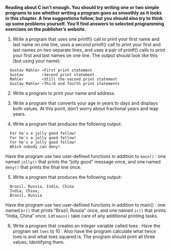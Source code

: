 **Reading about C isn’t enough. You should try writing one or two simple programs to see whether writing a program goes as smoothly as it looks in this chapter. A few suggestions follow, but you should also try to think up some problems yourself. You’ll find answers to selected programming exercises on the publisher’s website.**

1. Write a program that uses one  printf()  call to print your first name and last name on one line, uses a second  printf()  call to print your first and last names on two separate lines, and uses a pair of  printf()  calls to print your first and last names on one line.
The output should look like this (but using your name):
```
  Gustav Mahler ←First print statement
  Gustav        ←Second print statement
  Mahler        ←Still the second print statement
  Gustav Mahler ←Third and fourth print statements     
```

2. Write a program to print your name and address.

3. Write a program that converts your age in years to days and displays both values. At this point, don’t worry about fractional years and leap years.    

4. Write a program that produces the following output:
```
  For he's a jolly good fellow!
  For he's a jolly good fellow!
  For he's a jolly good fellow!
  Which nobody can deny!   
```
Have the program use two user-defined functions in addition to  `main()` : one named `jolly()` that prints the “jolly good” message once, and one named `deny()` that prints the final line once.

5. Write a program that produces the following output:
```
  Brazil, Russia, India, China
  India, China,
  Brazil, Russia   
```
 Have the program use two user-defined functions in addition to  main() : one named `br()` that prints “Brazil, Russia” once, and one named `ic()` that prints “India, China” once. Let `main()` take care of any additional printing tasks.

6. Write a program that creates an integer variable called  toes . Have the program set `toes` to  10 . Also have the program calculate what twice  toes  is and what  toes  squared is. The program should print all three values, identifying them.

